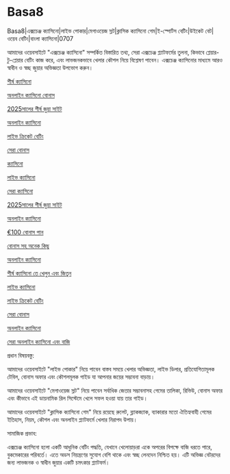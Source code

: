 # Basa8

Basa8|এক্সচেঞ্জ ক্যাসিনো|লাইভ পোকার|মেগাওয়েজ স্লট|ক্লাসিক ক্যাসিনো গেম|ই-স্পোর্টস বেটিং|উইকেট বেট|ওয়েব বেটিং|বাংলা ক্যাসিনো|0707

আমাদের ওয়েবসাইটে "এক্সচেঞ্জ ক্যাসিনো" সম্পর্কিত বিস্তারিত তথ্য, সেরা এক্সচেঞ্জ প্ল্যাটফর্মের তুলনা, কিভাবে প্লেয়ার-টু-প্লেয়ার বেটিং কাজ করে, এবং লাভজনকভাবে খেলার কৌশল নিয়ে বিশ্লেষণ পাবেন। এক্সচেঞ্জ ক্যাসিনোর মাধ্যমে আরও স্বাধীন ও স্বচ্ছ জুয়ার অভিজ্ঞতা উপভোগ করুন।

<a href="https://basa8wap.net/">শীর্ষ ক্যাসিনো</a>

<a href="https://basa8wap.com/">অনলাইন ক্যাসিনো বোনাস</a>

<a href="https://basa8now.com/">2025সালের শীর্ষ জুয়া সাইট</a>

<a href="https://basa8now.net/">অনলাইন ক্যাসিনো </a>

<a href="https://basa8uk.com/">লাইভ ক্রিকেট বেটিং</a>

<a href="https://basa8uk.net/">সেরা বোনাস</a>

<a href="https://basa8live.com/">ক্যাসিনো</a>

<a href="https://basa8live.net/">লাইভ ক্যাসিনো</a>

<a href="https://basa8vip.com/">সেরা ক্যাসিনো</a>

<a href="https://basa8now.com/">2025সালের শীর্ষ জুয়া সাইট</a>

<a href="https://basa8now.net/">অনলাইন ক্যাসিনো </a>

<a href="https://basa8pro.com/">€100 বোনাস পান</a>

<a href="https://basa8pro.net/">বোনাস সহ অনেক কিছু</a>

<a href="https://basa8vip.net/">অনলাইন ক্যাসিনো</a>

<a href="https://basa8us.net/">শীর্ষ ক্যাসিনো তে খেলুন এবং জিতুন</a>

<a href="https://basa8live.net/">লাইভ ক্যাসিনো</a>

<a href="https://basa8uk.com/">লাইভ ক্রিকেট বেটিং</a>

<a href="https://basa8uk.net/">সেরা বোনাস</a>

<a href="https://basa8hub.com/">অনলাইন ক্যাসিনো</a>

<a href="https://basa8hub.net/">সেরা অনলাইন ক্যাসিনো এবং বাজি</a>

প্রধান বিষয়বস্তু:

আমাদের ওয়েবসাইটে "লাইভ পোকার" নিয়ে পাবেন বাস্তব সময়ে খেলার অভিজ্ঞতা, লাইভ ডিলার, প্রতিযোগিতামূলক টেবিল, বোনাস অফার এবং কৌশলমূলক গাইড যা আপনার জয়ের সম্ভাবনা বাড়ায়।

আমাদের ওয়েবসাইটে "মেগাওয়েজ স্লট" নিয়ে পাবেন সর্বাধিক জেতার সম্ভাবনাসহ গেমের তালিকা, রিভিউ, বোনাস অফার এবং কীভাবে এই ডায়নামিক রিল সিস্টেমে খেলে সফল হওয়া যায় তার গাইড।

আমাদের ওয়েবসাইটে "ক্লাসিক ক্যাসিনো গেম" নিয়ে রয়েছে রুলেট, ব্ল্যাকজ্যাক, ব্যাকারার মতো ঐতিহ্যবাহী গেমের ইতিহাস, নিয়ম, কৌশল এবং অনলাইন প্ল্যাটফর্মে খেলার নিরাপদ উপায়।

সামাজিক প্রভাব:

এক্সচেঞ্জ ক্যাসিনো হলো একটি আধুনিক বেটিং পদ্ধতি, যেখানে খেলোয়াড়রা একে অপরের বিপক্ষে বাজি ধরতে পারে, বুকমেকারের পরিবর্তে। এতে অডস নিয়ন্ত্রণের সুযোগ বেশি থাকে এবং স্বচ্ছ লেনদেন নিশ্চিত হয়। এটি অভিজ্ঞ বেটরদের জন্য লাভজনক ও স্বাধীন জুয়ার একটি চমৎকার প্ল্যাটফর্ম।
